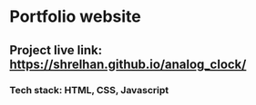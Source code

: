 # Portfolio website
## Project live link: https://shrelhan.github.io/analog_clock/
### Tech stack: HTML, CSS, Javascript
